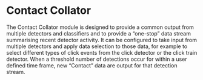 # Contact Collator

The Contact Collator module is designed to provide a common output from multiple detectors and classifiers and to provide a “one-stop” data stream summarising recent detector activity. It can be configured to take input from multiple detectors and apply data selection to those data, for example to select different types of click events from the click detector or the click train detector. When a threshold number of detections occur for within a user defined time frame, new “Contact” data are output for that detection stream.
